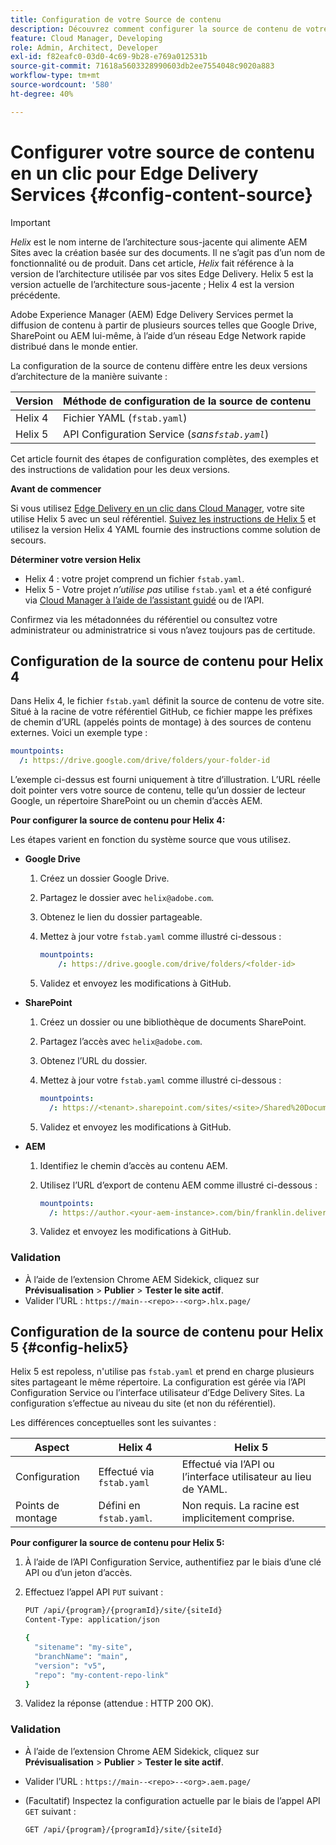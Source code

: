 ```yaml
---
title: Configuration de votre Source de contenu
description: Découvrez comment configurer la source de contenu de votre site Edge Delivery. Utilisez « fstab.yaml » avec l’architecture Helix 4 ou utilisez l’assistant guidé dans Cloud Manager (ou l’API du service de configuration) avec l’architecture Helix 5.
feature: Cloud Manager, Developing
role: Admin, Architect, Developer
exl-id: f82eafc0-03d0-4c69-9b28-e769a012531b
source-git-commit: 71618a5603328990603db2ee7554048c9020a883
workflow-type: tm+mt
source-wordcount: '580'
ht-degree: 40%

---
```


# Configurer votre source de contenu en un clic pour Edge Delivery Services {#config-content-source}

>[!IMPORTANT]
>
>*Helix* est le nom interne de l’architecture sous-jacente qui alimente AEM Sites avec la création basée sur des documents. Il ne s’agit pas d’un nom de fonctionnalité ou de produit. Dans cet article, *Helix* fait référence à la version de l’architecture utilisée par vos sites Edge Delivery. Helix 5 est la version actuelle de l’architecture sous-jacente ; Helix 4 est la version précédente.

Adobe Experience Manager (AEM) Edge Delivery Services permet la diffusion de contenu à partir de plusieurs sources telles que Google Drive, SharePoint ou AEM lui-même, à l’aide d’un réseau Edge Network rapide distribué dans le monde entier.

La configuration de la source de contenu diffère entre les deux versions d’architecture de la manière suivante :

| Version | Méthode de configuration de la source de contenu |
| --- | --- |
| Helix 4 | Fichier YAML (`fstab.yaml`) |
| Helix 5 | API Configuration Service (*sans`fstab.yaml`*) |

Cet article fournit des étapes de configuration complètes, des exemples et des instructions de validation pour les deux versions.

**Avant de commencer**

Si vous utilisez [Edge Delivery en un clic dans Cloud Manager](/help/implementing/cloud-manager/edge-delivery/create-edge-delivery-site.md##one-click-edge-delivery-site), votre site utilise Helix 5 avec un seul référentiel. [Suivez les instructions de Helix 5](#config-helix5) et utilisez la version Helix 4 YAML fournie des instructions comme solution de secours.

**Déterminer votre version Helix**

* Helix 4 : votre projet comprend un fichier `fstab.yaml`.
* Helix 5 - Votre projet *n’utilise pas* utilise `fstab.yaml` et a été configuré via [Cloud Manager à l’aide de l’assistant guidé](/help/implementing/cloud-manager/edge-delivery/add-edge-delivery-site.md) ou de l’API.

Confirmez via les métadonnées du référentiel ou consultez votre administrateur ou administratrice si vous n’avez toujours pas de certitude.

## Configuration de la source de contenu pour Helix 4

Dans Helix 4, le fichier `fstab.yaml` définit la source de contenu de votre site. Situé à la racine de votre référentiel GitHub, ce fichier mappe les préfixes de chemin d’URL (appelés points de montage) à des sources de contenu externes. Voici un exemple type :

```yaml
mountpoints:
  /: https://drive.google.com/drive/folders/your-folder-id
```

L’exemple ci-dessus est fourni uniquement à titre d’illustration. L’URL réelle doit pointer vers votre source de contenu, telle qu’un dossier de lecteur Google, un répertoire SharePoint ou un chemin d’accès AEM.

**Pour configurer la source de contenu pour Helix 4:**

Les étapes varient en fonction du système source que vous utilisez.

* **Google Drive**

   1. Créez un dossier Google Drive.
   1. Partagez le dossier avec `helix@adobe.com`.
   1. Obtenez le lien du dossier partageable.
   1. Mettez à jour votre `fstab.yaml` comme illustré ci-dessous :

      ```yaml
      mountpoints: 
          /: https://drive.google.com/drive/folders/<folder-id>
      ```

   1. Validez et envoyez les modifications à GitHub.

* **SharePoint**

   1. Créez un dossier ou une bibliothèque de documents SharePoint.
   1. Partagez l’accès avec `helix@adobe.com`.
   1. Obtenez l’URL du dossier.
   1. Mettez à jour votre `fstab.yaml` comme illustré ci-dessous :

      ```yaml
      mountpoints:
        /: https://<tenant>.sharepoint.com/sites/<site>/Shared%20Documents/<folder>
      ```

   1. Validez et envoyez les modifications à GitHub.

* **AEM**

   1. Identifiez le chemin d’accès au contenu AEM.
   1. Utilisez l’URL d’export de contenu AEM comme illustré ci-dessous :

      ```yaml
      mountpoints:
        /: https://author.<your-aem-instance>.com/bin/franklin.delivery/<org>/<repo>/main
      ```

   1. Validez et envoyez les modifications à GitHub.

### Validation

* À l’aide de l’extension Chrome AEM Sidekick, cliquez sur **Prévisualisation** > **Publier** > **Tester le site actif**.
* Valider l’URL : `https://main--<repo>--<org>.hlx.page/`

## Configuration de la source de contenu pour Helix 5 {#config-helix5}

Helix 5 est repoless, n&#39;utilise pas `fstab.yaml` et prend en charge plusieurs sites partageant le même répertoire. La configuration est gérée via l’API Configuration Service ou l’interface utilisateur d’Edge Delivery Sites. La configuration s’effectue au niveau du site (et non du référentiel).

Les différences conceptuelles sont les suivantes :

| Aspect | Helix 4 | Helix 5 |
| --- | --- | --- |
| Configuration | Effectué via `fstab.yaml` | Effectué via l’API ou l’interface utilisateur au lieu de YAML. |
| Points de montage | Défini en `fstab.yaml`. | Non requis. La racine est implicitement comprise. |

**Pour configurer la source de contenu pour Helix 5:**

1. À l’aide de l’API Configuration Service, authentifiez par le biais d’une clé API ou d’un jeton d’accès.
1. Effectuez l’appel API `PUT` suivant :

   ```bash {.line-numbering}
   PUT /api/{program}/{programId}/site/{siteId}
   Content-Type: application/json
   
   {
     "sitename": "my-site",
     "branchName": "main",
     "version": "v5",
     "repo": "my-content-repo-link"
   }
   ```

1. Validez la réponse (attendue : HTTP 200 OK).

### Validation

* À l’aide de l’extension Chrome AEM Sidekick, cliquez sur **Prévisualisation** > **Publier** > **Tester le site actif**.
* Valider l’URL : `https://main--<repo>--<org>.aem.page/`
* (Facultatif) Inspectez la configuration actuelle par le biais de l’appel API `GET` suivant :

  ```bash
  GET /api/{program}/{programId}/site/{siteId}
  ```
